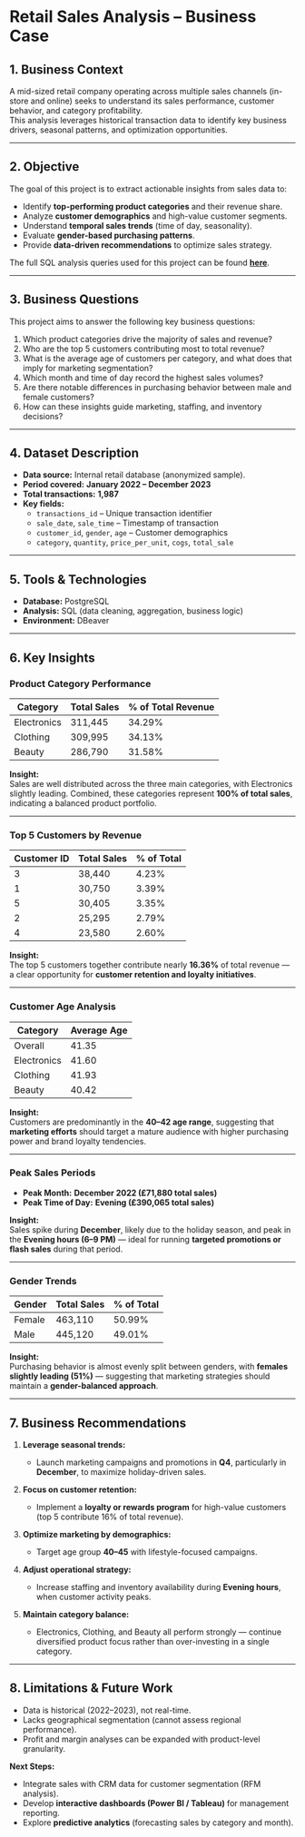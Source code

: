 #  Retail Sales Analysis – Business Case

## 1. Business Context  
A mid-sized retail company operating across multiple sales channels (in-store and online) seeks to understand its sales performance, customer behavior, and category profitability.  
This analysis leverages historical transaction data to identify key business drivers, seasonal patterns, and optimization opportunities.

---

## 2. Objective  
The goal of this project is to extract actionable insights from sales data to:  
- Identify **top-performing product categories** and their revenue share.  
- Analyze **customer demographics** and high-value customer segments.  
- Understand **temporal sales trends** (time of day, seasonality).  
- Evaluate **gender-based purchasing patterns**.  
- Provide **data-driven recommendations** to optimize sales strategy.  

The full SQL analysis queries used for this project can be found **[here](retail_sales_queries.sql)**.

---

## 3. Business Questions  
This project aims to answer the following key business questions:  
1. Which product categories drive the majority of sales and revenue?  
2. Who are the top 5 customers contributing most to total revenue?  
3. What is the average age of customers per category, and what does that imply for marketing segmentation?  
4. Which month and time of day record the highest sales volumes?  
5. Are there notable differences in purchasing behavior between male and female customers?  
6. How can these insights guide marketing, staffing, and inventory decisions?

---

## 4. Dataset Description  
- **Data source:** Internal retail database (anonymized sample).  
- **Period covered:** **January 2022 – December 2023**  
- **Total transactions:** **1,987**  
- **Key fields:**  
  - `transactions_id` – Unique transaction identifier  
  - `sale_date`, `sale_time` – Timestamp of transaction  
  - `customer_id`, `gender`, `age` – Customer demographics  
  - `category`, `quantity`, `price_per_unit`, `cogs`, `total_sale`  

---

## 5. Tools & Technologies  
- **Database:** PostgreSQL  
- **Analysis:** SQL (data cleaning, aggregation, business logic)   
- **Environment:** DBeaver

---

## 6. Key Insights  

###  Product Category Performance  
| Category | Total Sales | % of Total Revenue |
|-----------|--------------|--------------------|
| Electronics | 311,445 | 34.29% |
| Clothing | 309,995 | 34.13% |
| Beauty | 286,790 | 31.58% |

**Insight:**  
Sales are well distributed across the three main categories, with Electronics slightly leading. Combined, these categories represent **100% of total sales**, indicating a balanced product portfolio.

---

###  Top 5 Customers by Revenue  
| Customer ID | Total Sales | % of Total |
|--------------|-------------|-------------|
| 3 | 38,440 | 4.23% |
| 1 | 30,750 | 3.39% |
| 5 | 30,405 | 3.35% |
| 2 | 25,295 | 2.79% |
| 4 | 23,580 | 2.60% |

**Insight:**  
The top 5 customers together contribute nearly **16.36%** of total revenue — a clear opportunity for **customer retention and loyalty initiatives**.

---

###  Customer Age Analysis  
| Category | Average Age |
|-----------|--------------|
| Overall | 41.35 |
| Electronics | 41.60 |
| Clothing | 41.93 |
| Beauty | 40.42 |

**Insight:**  
Customers are predominantly in the **40–42 age range**, suggesting that **marketing efforts** should target a mature audience with higher purchasing power and brand loyalty tendencies.

---

###  Peak Sales Periods  
- **Peak Month:** **December 2022 (₤71,880 total sales)**  
- **Peak Time of Day:** **Evening (₤390,065 total sales)**  

**Insight:**  
Sales spike during **December**, likely due to the holiday season, and peak in the **Evening hours (6–9 PM)** — ideal for running **targeted promotions or flash sales** during that period.

---

###  Gender Trends  
| Gender | Total Sales | % of Total |
|---------|-------------|-------------|
| Female | 463,110 | 50.99% |
| Male | 445,120 | 49.01% |

**Insight:**  
Purchasing behavior is almost evenly split between genders, with **females slightly leading (51%)** — suggesting that marketing strategies should maintain a **gender-balanced approach**.

---

## 7. Business Recommendations  

1. **Leverage seasonal trends:**  
   - Launch marketing campaigns and promotions in **Q4**, particularly in **December**, to maximize holiday-driven sales.  

2. **Focus on customer retention:**  
   - Implement a **loyalty or rewards program** for high-value customers (top 5 contribute 16% of total revenue).  

3. **Optimize marketing by demographics:**  
   - Target age group **40–45** with lifestyle-focused campaigns.  

4. **Adjust operational strategy:**  
   - Increase staffing and inventory availability during **Evening hours**, when customer activity peaks.  

5. **Maintain category balance:**  
   - Electronics, Clothing, and Beauty all perform strongly — continue diversified product focus rather than over-investing in a single category.  

---

## 8. Limitations & Future Work  
- Data is historical (2022–2023), not real-time.  
- Lacks geographical segmentation (cannot assess regional performance).  
- Profit and margin analyses can be expanded with product-level granularity.  

**Next Steps:**  
- Integrate sales with CRM data for customer segmentation (RFM analysis).  
- Develop **interactive dashboards (Power BI / Tableau)** for management reporting.  
- Explore **predictive analytics** (forecasting sales by category and month).

